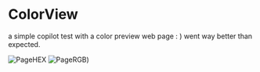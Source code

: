 # ColorView
a simple copilot test with a color preview web page : ) went way better than expected.

![PageHEX](https://cdn.discordapp.com/attachments/900002221188583474/916722018936827914/unknown.png)
![PageRGB](https://user-images.githubusercontent.com/56762784/144734540-8a23f90c-a730-4326-aef8-53e008c4f929.png))
